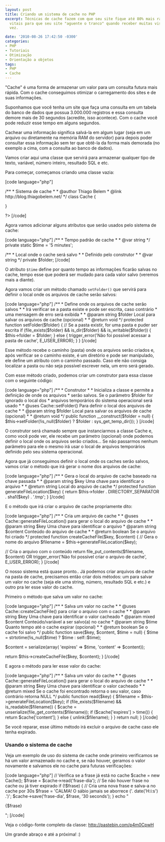 ```yaml
---
layout: post
title: Criando um sistema de cache no PHP
excerpt: Técnicas de cache fazem com que seu site fique até 80% mais rápido e são
  vitais para que seu site "aguente o tranco" quando receber muitas visitas de uma
  vez.

date: '2010-08-26 17:42:50 -0300'
categories:
- PHP
- Tutoriais
- Otimização
- Orientação a objetos
tags:
- PHP
- Cache
---
```

<p>"Cache" é uma forma de armazenar um valor para um consulta futura mais rápida. Com o cache conseguimos otimizar o carregamento dos sites e de suas informações.</p>
<p>Suponhamos que você tenha um site que faça uma consulta em um tabela do banco de dados que possua 3.000.000 registros e essa consulta demore mais de 30 segundos (acredite, isso acontece). Com o cache você pode reduzir esse tempo em alguns segundos.</p>
<p>Cachear uma informação significa salvá-la em algum lugar (seja em um arquivo ou diretamente na memória RAM do servidor) para depois poder consultar essa informação sem ter que obtê-la da forma mais demorada (no exemplo a cima, com a consulta ao banco de dados).</p>
<p>Vamos criar aqui uma classe que servirá para armazenar qualquer tipo de texto, variável, número inteiro, resultado SQL e etc.</p>
<p>Para começar, começamos criando uma classe vazia:</p>
<p>[code language="php"]
<?php</p>
<p>/**
 * Sistema de cache
 *
 * @author Thiago Belem <contato@thiagobelem.net>
 * @link http://blog.thiagobelem.net/
 */
class Cache {</p>
<p>}</p>
<p>?>
[/code]</p>
<p>Agora vamos adicionar alguns atributos que serão usados pelo sistema de cache:</p>
<p>[code language="php"]
	/**
	 * Tempo padrão de cache
	 *
	 * @var string
	 */
	private static $time = '5 minutes';</p>
<p>	/**
	 * Local onde o cache será salvo
	 *
	 * Definido pelo construtor
	 *
	 * @var string
	 */
	private $folder;
[/code]</p>
<p>O atributo <code>$time</code> define por quanto tempo as informações ficarão salvas no cache, tempo esse que poderá ser mudado para cada valor salvo (veremos mais a diante).</p>
<p>Agora vamos criar um método chamado <code>setFolder()</code> que servirá para definir o local onde os arquivos de cache serão salvos:</p>
<p>[code language="php"]
	/**
	 * Define onde os arquivos de cache serão salvos
	 *
	 * Irá verificar se a pasta existe e pode ser escrita, caso contrário
	 * uma mensagem de erro será exibida
	 *
	 * @param string $folder Local para salvar os arquivos de cache (opcional)
	 *
	 * @return void
	 */
	protected function setFolder($folder) {
		// Se a pasta existir, for uma pasta e puder ser escrita
		if (file_exists($folder) && is_dir($folder) && is_writable($folder)) {
			$this->folder = $folder;
		} else {
			trigger_error('Não foi possível acessar a pasta de cache', E_USER_ERROR);
		}
	}
[/code]</p>
<p>Esse método recebe o caminho (pasta) onde os arquivos serão criados e, após verificar se o caminho existe, é um diretório e pode ser manipulado, ele define um atributo com o caminho passado. Caso ele não consiga localizar a pasta ou não seja possível escrever nela, um erro será gerado.</p>
<p>Com esse método criado, podemos criar um construtor para essa classe com o seguinte código:</p>
<p>[code language="php"]
	/**
	 * Construtor
	 *
	 * Inicializa a classe e permite a definição de onde os arquivos
	 * serão salvos. Se o parâmetro $folder for ignorado o local dos
	 * arquivos temporários do sistema operacional será usado
	 *
	 * @uses Cache::setFolder() Para definir o local dos arquivos de cache
	 *
	 * @param string $folder Local para salvar os arquivos de cache (opcional)
	 *
	 * @return void
	 */
	public function __construct($folder = null) {
		$this->setFolder(!is_null($folder) ? $folder : sys_get_temp_dir());
	}
[/code]</p>
<p>O construtor será chamado sempre que instanciarmos a classe Cache e, como você pode ver, ele recebe um parâmetro (opcional) onde podemos definir o local onde os arquivos serão criados... Se não passarmos nenhum parâmetro para ele o mesmo irá usar o local de arquivos temporários definido pelo seu sistema operacional.</p>
<p>Agora que já conseguimos definir o local onde os caches serão salvos, vamos criar o método que irá gerar o nome dos arquivos de cache:</p>
<p>[code language="php"]
	/**
	 * Gera o local do arquivo de cache baseado na chave passada
	 *
	 * @param string $key Uma chave para identificar o arquivo
	 *
	 * @return string Local do arquivo de cache
	 */
	protected function generateFileLocation($key) {
		return $this->folder . DIRECTORY_SEPARATOR . sha1($key) . '.tmp';
	}
[/code]</p>
<p>E o método que irá criar o arquivo de cache propriamente dito:</p>
<p>[code language="php"]
	/**
	 * Cria um arquivo de cache
	 *
	 * @uses Cache::generateFileLocation() para gerar o local do arquivo de cache
	 *
	 * @param string $key Uma chave para identificar o arquivo
	 * @param string $content Conteúdo do arquivo de cache
	 *
	 * @return boolean Se o arquivo foi criado
	 */
	protected function createCacheFile($key, $content) {
		// Gera o nome do arquivo
		$filename = $this->generateFileLocation($key);</p>
<p>		// Cria o arquivo com o conteúdo
		return file_put_contents($filename, $content)
			OR trigger_error('Não foi possível criar o arquivo de cache', E_USER_ERROR);
	}
[/code]</p>
<p>O nosso sistema está quase pronto.. Já podemos criar arquivos de cache na pasta de cache, precisamos então criar dois métodos: um para salvar um valor no cache (seja ele uma string, número, resultado SQL e etc.) e outro pra ler esse valor do cache.</p>
<p>Primeiro o método que salva um valor no cache:</p>
<p>[code language="php"]
	/**
	 * Salva um valor no cache
	 *
	 * @uses Cache::createCacheFile() para criar o arquivo com o cache
	 *
	 * @param string $key Uma chave para identificar o valor cacheado
	 * @param mixed $content Conteúdo/variável a ser salvo(a) no cache
	 * @param string $time Quanto tempo até o cache expirar (opcional)
	 *
	 * @return boolean Se o cache foi salvo
	 */
	public function save($key, $content, $time = null) {
		$time = strtotime(!is_null($time) ? $time : self::$time);</p>
<p>		$content = serialize(array(
			'expires' => $time,
			'content' => $content));</p>
<p>		return $this->createCacheFile($key, $content);
	}
[/code]</p>
<p>E agora o método para ler esse valor do cache:</p>
<p>[code language="php"]
	/**
	 * Salva um valor do cache
	 *
	 * @uses Cache::generateFileLocation() para gerar o local do arquivo de cache
	 *
	 * @param string $key Uma chave para identificar o valor cacheado
	 *
	 * @return mixed Se o cache foi encontrado retorna o seu valor, caso contrário retorna NULL
	 */
	public function read($key) {
		$filename = $this->generateFileLocation($key);
		if (file_exists($filename) && is_readable($filename)) {
			$cache = unserialize(file_get_contents($filename));
			if ($cache['expires'] > time()) {
				return $cache['content'];
			} else {
				unlink($filename);
			}
		}
		return null;
	}
[/code]</p>
<p>Se você reparar, esse último método irá excluir o arquivo de cache caso ele tenha expirado.</p>
<h3>Usando o sistema de cache</h3>
<p>Veja um exemplo de uso do sistema de cache onde primeiro verificamos se há um valor armazenado no cache e, se não houver, geramos o valor novamente e salvamos ele no cache para futuras verificações:</p>
<p>[code language="php"]
// Verifica se a frase já está no cache
$cache = new Cache();
$frase = $cache->read('frase-dia');
// Se não houver frase no cache ou já tiver expirado
if (!$frase) {
	// Cria uma nova frase e salva-a no cache por 30s
	$frase = 'CALMA! O sábio jamais se aborrece ('. date('H:i:s') .')';
	$cache->save('frase-dia', $frase, '30 seconds');
}
echo "<p>{$frase}</p>";
[/code]</p>
<p>Veja o código-fonte completo da classe: <a href="http://pastebin.com/p4m0CpwH">http://pastebin.com/p4m0CpwH</a></p>
<p>Um grande abraço e até a próxima! :)</p>
